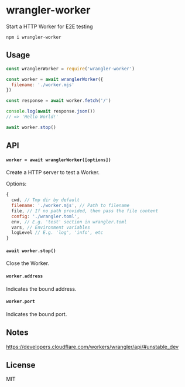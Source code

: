 # wrangler-worker

Start a HTTP Worker for E2E testing

```
npm i wrangler-worker
```

## Usage

```js
const wranglerWorker = require('wrangler-worker')

const worker = await wranglerWorker({
  filename: './worker.mjs'
})

const response = await worker.fetch('/')

console.log(await response.json())
// => 'Hello World!'

await worker.stop()
```

## API

#### `worker = await wranglerWorker([options])`

Create a HTTP server to test a Worker.

Options:

```js
{
  cwd, // Tmp dir by default
  filename: './worker.mjs', // Path to filename
  file, // If no path provided, then pass the file content
  config: './wrangler.toml',
  env, // E.g. 'test' section in wrangler.toml
  vars, // Environment variables
  logLevel // E.g. 'log', 'info', etc
}
```

#### `await worker.stop()`

Close the Worker.

#### `worker.address`

Indicates the bound address.

#### `worker.port`

Indicates the bound port.

## Notes

https://developers.cloudflare.com/workers/wrangler/api/#unstable_dev

## License

MIT
